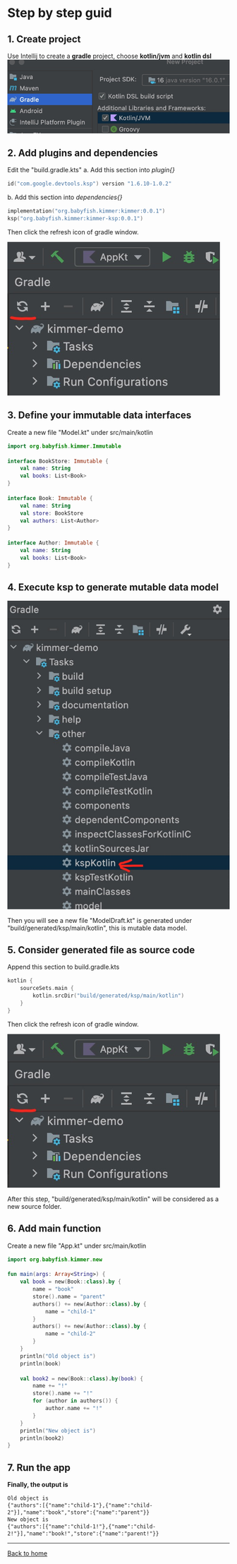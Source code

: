 # Step by step guid

## 1. Create project

Use Intellij to create a **gradle** project, choose **kotlin/jvm** and **kotlin dsl**
![image](./create-project.jpeg)

## 2. Add plugins and dependencies

Edit the "build.gradle.kts" 
a. Add this section into *plugin{}*
```kts
id("com.google.devtools.ksp") version "1.6.10-1.0.2"
```
b. Add this section into *dependencies{}*
```kts
implementation("org.babyfish.kimmer:kimmer:0.0.1")
ksp("org.babyfish.kimmer:kimmer-ksp:0.0.1")
```
Then click the refresh icon of gradle window.

![image](./gradle-refresh.jpeg)

## 3. Define your immutable data interfaces
Create a new file "Model.kt" under src/main/kotlin
```kt
import org.babyfish.kimmer.Immutable

interface BookStore: Immutable {
    val name: String
    val books: List<Book>
}

interface Book: Immutable {
    val name: String
    val store: BookStore
    val authors: List<Author>
}

interface Author: Immutable {
    val name: String
    val books: List<Book>
}
```

## 4. Execute ksp to generate mutable data model
![image](./ksp.jpeg)

Then you will see a new file "ModelDraft.kt" is generated under "build/generated/ksp/main/kotlin", this is mutable data model.

## 5. Consider generated file as source code
Append this section to build.gradle.kts
```kts
kotlin {
    sourceSets.main {
        kotlin.srcDir("build/generated/ksp/main/kotlin")
    }
}
```
Then click the refresh icon of gradle window.

![image](./gradle-refresh.jpeg)

After this step, "build/generated/ksp/main/kotlin" will be considered as a new source folder.

## 6. Add main function
Create a new file "App.kt" under src/main/kotlin
```kt
import org.babyfish.kimmer.new

fun main(args: Array<String>) {
    val book = new(Book::class).by {
        name = "book"
        store().name = "parent"
        authors() += new(Author::class).by {
            name = "child-1"
        }
        authors() += new(Author::class).by {
            name = "child-2"
        }
    }
    println("Old object is")
    println(book)

    val book2 = new(Book::class).by(book) {
        name += "!"
        store().name += "!"
        for (author in authors()) {
            author.name += "!"
        }
    }
    println("New object is")
    println(book2)
}
```

## 7. Run the app

**Finally, the output is**
```
Old object is
{"authors":[{"name":"child-1"},{"name":"child-2"}],"name":"book","store":{"name":"parent"}}
New object is
{"authors":[{"name":"child-1!"},{"name":"child-2!"}],"name":"book!","store":{"name":"parent!"}}
```

-----------

[Back to home](https://github.com/babyfish-ct/kimmer)
